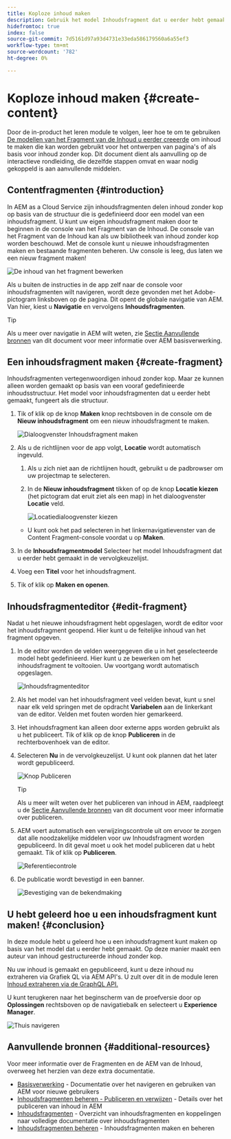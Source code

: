 ```yaml
---
title: Koploze inhoud maken
description: Gebruik het model Inhoudsfragment dat u eerder hebt gemaakt om inhoud te maken die kan worden gebruikt voor het ontwerpen van pagina's of als basis voor inhoud zonder kop.
hidefromtoc: true
index: false
source-git-commit: 7d5161d97a93d4731e33eda586179560a6a55ef3
workflow-type: tm+mt
source-wordcount: '782'
ht-degree: 0%

---
```



# Koploze inhoud maken {#create-content}

Door de in-product het leren module te volgen, leer hoe te om te gebruiken [De modellen van het Fragment van de Inhoud u eerder creeerde](content-structure.md) om inhoud te maken die kan worden gebruikt voor het ontwerpen van pagina&#39;s of als basis voor inhoud zonder kop. Dit document dient als aanvulling op de interactieve rondleiding, die dezelfde stappen omvat en waar nodig gekoppeld is aan aanvullende middelen.

## Contentfragmenten {#introduction}

In AEM as a Cloud Service zijn inhoudsfragmenten delen inhoud zonder kop op basis van de structuur die is gedefinieerd door een model van een inhoudsfragment. U kunt uw eigen inhoudsfragment maken door te beginnen in de console van het Fragment van de Inhoud. De console van het Fragment van de Inhoud kan als uw bibliotheek van inhoud zonder kop worden beschouwd. Met de console kunt u nieuwe inhoudsfragmenten maken en bestaande fragmenten beheren. Uw console is leeg, dus laten we een nieuw fragment maken!

![De inhoud van het fragment bewerken](assets/create-content/content-fragment-console.png)

Als u buiten de instructies in de app zelf naar de console voor inhoudsfragmenten wilt navigeren, wordt deze gevonden met het Adobe-pictogram linksboven op de pagina. Dit opent de globale navigatie van AEM. Van hier, kiest u **Navigatie** en vervolgens **Inhoudsfragmenten**.

>[!TIP]
>
>Als u meer over navigatie in AEM wilt weten, zie [Sectie Aanvullende bronnen](#additional-resources) van dit document voor meer informatie over AEM basisverwerking.

## Een inhoudsfragment maken {#create-fragment}

Inhoudsfragmenten vertegenwoordigen inhoud zonder kop. Maar ze kunnen alleen worden gemaakt op basis van een vooraf gedefinieerde inhoudsstructuur. Het model voor inhoudsfragmenten dat u eerder hebt gemaakt, fungeert als die structuur.

1. Tik of klik op de knop **Maken** knop rechtsboven in de console om de **Nieuw inhoudsfragment** om een nieuw inhoudsfragment te maken.

   ![Dialoogvenster Inhoudsfragment maken](assets/create-content/create-content-fragment.png)

1. Als u de richtlijnen voor de app volgt, **Locatie** wordt automatisch ingevuld.

   1. Als u zich niet aan de richtlijnen houdt, gebruikt u de padbrowser om uw projectmap te selecteren.

   1. In de **Nieuw inhoudsfragment** tikken of op de knop **Locatie kiezen** (het pictogram dat eruit ziet als een map) in het dialoogvenster **Locatie** veld.

      ![Locatiedialoogvenster kiezen](assets/create-content/choose-location.png)
   * U kunt ook het pad selecteren in het linkernavigatievenster van de Content Fragment-console voordat u op **Maken**.


1. In de **Inhoudsfragmentmodel** Selecteer het model Inhoudsfragment dat u eerder hebt gemaakt in de vervolgkeuzelijst.

1. Voeg een **Titel** voor het inhoudsfragment.

1. Tik of klik op **Maken en openen**.

## Inhoudsfragmenteditor {#edit-fragment}

Nadat u het nieuwe inhoudsfragment hebt opgeslagen, wordt de editor voor het inhoudsfragment geopend. Hier kunt u de feitelijke inhoud van het fragment opgeven.

1. In de editor worden de velden weergegeven die u in het geselecteerde model hebt gedefinieerd. Hier kunt u ze bewerken om het inhoudsfragment te voltooien. Uw voortgang wordt automatisch opgeslagen.

   ![Inhoudsfragmenteditor](assets/create-content/content-fragment-editor.png)

1. Als het model van het inhoudsfragment veel velden bevat, kunt u snel naar elk veld springen met de opdracht **Variabelen** aan de linkerkant van de editor. Velden met fouten worden hier gemarkeerd.

1. Het inhoudsfragment kan alleen door externe apps worden gebruikt als u het publiceert. Tik of klik op de knop **Publiceren** in de rechterbovenhoek van de editor.

1. Selecteren **Nu** in de vervolgkeuzelijst. U kunt ook plannen dat het later wordt gepubliceerd.

   ![Knop Publiceren](assets/create-content/publish.png)

   >[!TIP]
   >
   >Als u meer wilt weten over het publiceren van inhoud in AEM, raadpleegt u de [Sectie Aanvullende bronnen](#additional-resources) van dit document voor meer informatie over publiceren.

1. AEM voert automatisch een verwijzingscontrole uit om ervoor te zorgen dat alle noodzakelijke middelen voor uw Inhoudsfragment worden gepubliceerd. In dit geval moet u ook het model publiceren dat u hebt gemaakt. Tik of klik op **Publiceren**.

   ![Referentiecontrole](assets/create-content/references.png)

1. De publicatie wordt bevestigd in een banner.

   ![Bevestiging van de bekendmaking](assets/create-content/publish-confirm.png)

## U hebt geleerd hoe u een inhoudsfragment kunt maken! {#conclusion}

In deze module hebt u geleerd hoe u een inhoudsfragment kunt maken op basis van het model dat u eerder hebt gemaakt. Op deze manier maakt een auteur van inhoud gestructureerde inhoud zonder kop.

Nu uw inhoud is gemaakt en gepubliceerd, kunt u deze inhoud nu extraheren via Grafiek QL via AEM API&#39;s. U zult over dit in de module leren [Inhoud extraheren via de GraphQL API.](extract-content.md)

U kunt terugkeren naar het beginscherm van de proefversie door op **Oplossingen** rechtsboven op de navigatiebalk en selecteert u **Experience Manager**.

![Thuis navigeren](assets/create-content/home.png)

## Aanvullende bronnen {#additional-resources}

Voor meer informatie over de Fragmenten en de AEM van de Inhoud, overweeg het herzien van deze extra documentatie.

* [Basisverwerking](/help/sites-cloud/authoring/getting-started/basic-handling.md) - Documentatie over het navigeren en gebruiken van AEM voor nieuwe gebruikers
* [Inhoudsfragmenten beheren - Publiceren en verwijzen](/help/assets/content-fragments/content-fragments-managing.md#publishing-and-referencing-a-fragment) - Details over het publiceren van inhoud in AEM
* [Inhoudsfragmenten](/help/assets/content-fragments/content-fragments.md) - Overzicht van inhoudsfragmenten en koppelingen naar volledige documentatie over inhoudsfragmenten
* [Inhoudsfragmenten beheren](/help/assets/content-fragments/content-fragments-managing.md) - Inhoudsfragmenten maken en beheren
